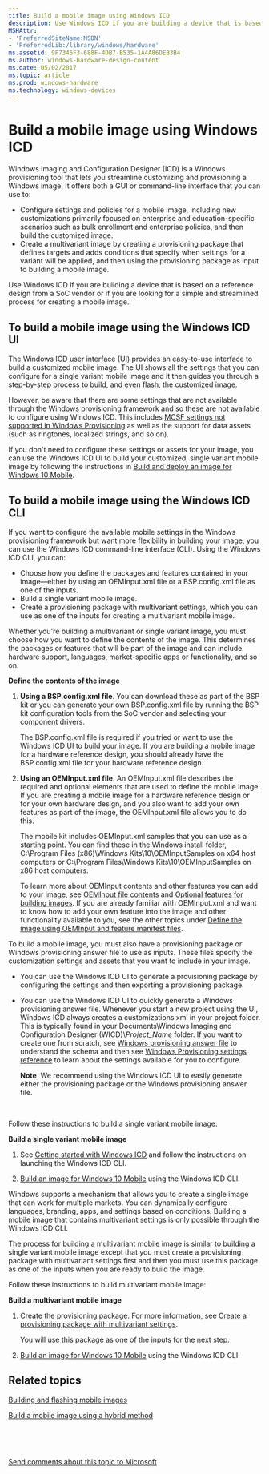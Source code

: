 ```yaml
---
title: Build a mobile image using Windows ICD
description: Use Windows ICD if you are building a device that is based on a reference design from a SoC vendor or if you are looking for a simple and streamlined process for creating a mobile image.
MSHAttr:
- 'PreferredSiteName:MSDN'
- 'PreferredLib:/library/windows/hardware'
ms.assetid: 9F7346F3-688F-4DB7-B535-1A4A86DEB3B4
ms.author: windows-hardware-design-content
ms.date: 05/02/2017
ms.topic: article
ms.prod: windows-hardware
ms.technology: windows-devices
---
```


# Build a mobile image using Windows ICD


Windows Imaging and Configuration Designer (ICD) is a Windows provisioning tool that lets you streamline customizing and provisioning a Windows image. It offers both a GUI or command-line interface that you can use to:

-   Configure settings and policies for a mobile image, including new customizations primarily focused on enterprise and education-specific scenarios such as bulk enrollment and enterprise policies, and then build the customized image.
-   Create a multivariant image by creating a provisioning package that defines targets and adds conditions that specify when settings for a variant will be applied, and then using the provisioning package as input to building a mobile image.

Use Windows ICD if you are building a device that is based on a reference design from a SoC vendor or if you are looking for a simple and streamlined process for creating a mobile image.

## To build a mobile image using the Windows ICD UI


The Windows ICD user interface (UI) provides an easy-to-use interface to build a customized mobile image. The UI shows all the settings that you can configure for a single variant mobile image and it then guides you through a step-by-step process to build, and even flash, the customized image.

However, be aware that there are some settings that are not available through the Windows provisioning framework and so these are not available to configure using Windows ICD. This includes [MCSF settings not supported in Windows Provisioning](https://msdn.microsoft.com/library/windows/hardware/mt573153) as well as the support for data assets (such as ringtones, localized strings, and so on).

If you don't need to configure these settings or assets for your image, you can use the Windows ICD UI to build your customized, single variant mobile image by following the instructions in [Build and deploy an image for Windows 10 Mobile](https://msdn.microsoft.com/library/windows/hardware/dn916106).

## To build a mobile image using the Windows ICD CLI


If you want to configure the available mobile settings in the Windows provisioning framework but want more flexibility in building your image, you can use the Windows ICD command-line interface (CLI). Using the Windows ICD CLI, you can:

-   Choose how you define the packages and features contained in your image—either by using an OEMInput.xml file or a BSP.config.xml file as one of the inputs.
-   Build a single variant mobile image.
-   Create a provisioning package with multivariant settings, which you can use as one of the inputs for creating a multivariant mobile image.

Whether you're building a multivariant or single variant image, you must choose how you want to define the contents of the image. This determines the packages or features that will be part of the image and can include hardware support, languages, market-specific apps or functionality, and so on.

**Define the contents of the image**

1.  **Using a BSP.config.xml file**. You can download these as part of the BSP kit or you can generate your own BSP.config.xml file by running the BSP kit configuration tools from the SoC vendor and selecting your component drivers.

    The BSP.config.xml file is required if you tried or want to use the Windows ICD UI to build your image. If you are building a mobile image for a hardware reference design, you should already have the BSP.config.xml file for your hardware reference design.

2.  **Using an OEMInput.xml file**. An OEMInput.xml file describes the required and optional elements that are used to define the mobile image. If you are creating a mobile image for a hardware reference design or for your own hardware design, and you also want to add your own features as part of the image, the OEMInput.xml file allows you to do this.

    The mobile kit includes OEMInput.xml samples that you can use as a starting point. You can find these in the Windows install folder, C:\\Program Files (x86)\\Windows Kits\\10\\OEMInputSamples on x64 host computers or C:\\Program Files\\Windows Kits\\10\\OEMInputSamples on x86 host computers.

    To learn more about OEMInput contents and other features you can add to your image, see [OEMInput file contents](oeminput-file-contents.md) and [Optional features for building images](optional-features-for-building-images.md). If you are already familiar with OEMInput.xml and want to know how to add your own feature into the image and other functionality available to you, see the other topics under [Define the image using OEMInput and feature manifest files](define-the-image-using-oeminput-and-feature-manifest-files.md).

To build a mobile image, you must also have a provisioning package or Windows provisioning answer file to use as inputs. These files specify the customization settings and assets that you want to include in your image.

-   You can use the Windows ICD UI to generate a provisioning package by configuring the settings and then exporting a provisioning package.

-   You can use the Windows ICD UI to quickly generate a Windows provisioning answer file. Whenever you start a new project using the UI, Windows ICD always creates a customizations.xml in your project folder. This is typically found in your Documents\\Windows Imaging and Configuration Designer (WICD)\\*Project\_Name* folder. If you want to create one from scratch, see [Windows provisioning answer file](https://msdn.microsoft.com/library/windows/hardware/dn916153) to understand the schema and then see [Windows Provisioning settings reference](https://msdn.microsoft.com/library/windows/hardware/dn953942) to learn about the settings available for you to configure.

    **Note**  We recommend using the Windows ICD UI to easily generate either the provisioning package or the Windows provisioning answer file.

     

Follow these instructions to build a single variant mobile image:

**Build a single variant mobile image**

1.  See [Getting started with Windows ICD](https://msdn.microsoft.com/library/windows/hardware/dn916112) and follow the instructions on launching the Windows ICD CLI.

2.  [Build an image for Windows 10 Mobile](https://msdn.microsoft.com/library/windows/hardware/dn916115#to_build_a_mobile_image) using the Windows ICD CLI.

Windows supports a mechanism that allows you to create a single image that can work for multiple markets. You can dynamically configure languages, branding, apps, and settings based on conditions. Building a mobile image that contains multivariant settings is only possible through the Windows ICD CLI.

The process for building a multivariant mobile image is similar to building a single variant mobile image except that you must create a provisioning package with multivariant settings first and then you must use this package as one of the inputs when you are ready to build the image.

Follow these instructions to build multivariant mobile image:

**Build a multivariant mobile image**

1.  Create the provisioning package. For more information, see [Create a provisioning package with multivariant settings](https://msdn.microsoft.com/library/windows/hardware/dn916108).

    You will use this package as one of the inputs for the next step.

2.  [Build an image for Windows 10 Mobile](https://msdn.microsoft.com/library/windows/hardware/dn916115#to_build_a_mobile_image) using the Windows ICD CLI.

## Related topics


[Building and flashing mobile images](building-and-flashing-images.md)

[Build a mobile image using a hybrid method](build-a-mobile-image-using-windows-provisioning-and-mcsf-answer-files.md)

 

 

[Send comments about this topic to Microsoft](mailto:wsddocfb@microsoft.com?subject=Documentation%20feedback%20%5Bp_phFlashing\p_phFlashing%5D:%20Build%20a%20mobile%20image%20using%20Windows%20ICD%20%20RELEASE:%20%2810/4/2016%29&body=%0A%0APRIVACY%20STATEMENT%0A%0AWe%20use%20your%20feedback%20to%20improve%20the%20documentation.%20We%20don't%20use%20your%20email%20address%20for%20any%20other%20purpose,%20and%20we'll%20remove%20your%20email%20address%20from%20our%20system%20after%20the%20issue%20that%20you're%20reporting%20is%20fixed.%20While%20we're%20working%20to%20fix%20this%20issue,%20we%20might%20send%20you%20an%20email%20message%20to%20ask%20for%20more%20info.%20Later,%20we%20might%20also%20send%20you%20an%20email%20message%20to%20let%20you%20know%20that%20we've%20addressed%20your%20feedback.%0A%0AFor%20more%20info%20about%20Microsoft's%20privacy%20policy,%20see%20http://privacy.microsoft.com/default.aspx. "Send comments about this topic to Microsoft")





